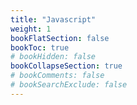 ```yaml
---
title: "Javascript"
weight: 1
bookFlatSection: false
bookToc: true
# bookHidden: false
bookCollapseSection: true
# bookComments: false
# bookSearchExclude: false
---
```

